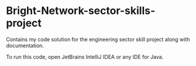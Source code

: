 # Bright-Network-sector-skills-project
Contains my code solution for the engineering sector skill project along with documentation.

To run this code, open JetBrains IntelliJ IDEA or any IDE for Java. 
